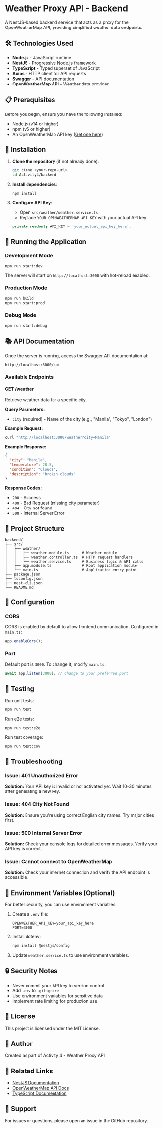 # Weather Proxy API - Backend

A NestJS-based backend service that acts as a proxy for the OpenWeatherMap API, providing simplified weather data endpoints.

## 🛠️ Technologies Used

- **Node.js** - JavaScript runtime
- **NestJS** - Progressive Node.js framework
- **TypeScript** - Typed superset of JavaScript
- **Axios** - HTTP client for API requests
- **Swagger** - API documentation
- **OpenWeatherMap API** - Weather data provider

## 📋 Prerequisites

Before you begin, ensure you have the following installed:
- Node.js (v14 or higher)
- npm (v6 or higher)
- An OpenWeatherMap API key ([Get one here](https://openweathermap.org/api))

## 🚀 Installation

1. **Clone the repository** (if not already done):
   ```bash
   git clone <your-repo-url>
   cd Activity4/backend
   ```

2. **Install dependencies**:
   ```bash
   npm install
   ```

3. **Configure API Key**:
   - Open `src/weather/weather.service.ts`
   - Replace `YOUR_OPENWEATHERMAP_API_KEY` with your actual API key:
   ```typescript
   private readonly API_KEY = 'your_actual_api_key_here';
   ```

## 🏃 Running the Application

### Development Mode
```bash
npm run start:dev
```
The server will start on `http://localhost:3000` with hot-reload enabled.

### Production Mode
```bash
npm run build
npm run start:prod
```

### Debug Mode
```bash
npm run start:debug
```

## 📚 API Documentation

Once the server is running, access the Swagger API documentation at:
```
http://localhost:3000/api
```

### Available Endpoints

#### GET /weather
Retrieve weather data for a specific city.

**Query Parameters:**
- `city` (required) - Name of the city (e.g., "Manila", "Tokyo", "London")

**Example Request:**
```bash
curl "http://localhost:3000/weather?city=Manila"
```

**Example Response:**
```json
{
  "city": "Manila",
  "temperature": 28.5,
  "condition": "Clouds",
  "description": "broken clouds"
}
```

**Response Codes:**
- `200` - Success
- `400` - Bad Request (missing city parameter)
- `404` - City not found
- `500` - Internal Server Error

## 📁 Project Structure

```
backend/
├── src/
│   ├── weather/
│   │   ├── weather.module.ts      # Weather module
│   │   ├── weather.controller.ts  # HTTP request handlers
│   │   └── weather.service.ts     # Business logic & API calls
│   ├── app.module.ts              # Root application module
│   └── main.ts                    # Application entry point
├── package.json
├── tsconfig.json
├── nest-cli.json
└── README.md
```

## 🔧 Configuration

### CORS
CORS is enabled by default to allow frontend communication. Configured in `main.ts`:
```typescript
app.enableCors();
```

### Port
Default port is `3000`. To change it, modify `main.ts`:
```typescript
await app.listen(3000); // Change to your preferred port
```

## 🧪 Testing

Run unit tests:
```bash
npm run test
```

Run e2e tests:
```bash
npm run test:e2e
```

Run test coverage:
```bash
npm run test:cov
```

## 🐛 Troubleshooting

### Issue: 401 Unauthorized Error
**Solution:** Your API key is invalid or not activated yet. Wait 10-30 minutes after generating a new key.

### Issue: 404 City Not Found
**Solution:** Ensure you're using correct English city names. Try major cities first.

### Issue: 500 Internal Server Error
**Solution:** Check your console logs for detailed error messages. Verify your API key is correct.

### Issue: Cannot connect to OpenWeatherMap
**Solution:** Check your internet connection and verify the API endpoint is accessible.

## 📝 Environment Variables (Optional)

For better security, you can use environment variables:

1. Create a `.env` file:
   ```
   OPENWEATHER_API_KEY=your_api_key_here
   PORT=3000
   ```

2. Install dotenv:
   ```bash
   npm install @nestjs/config
   ```

3. Update `weather.service.ts` to use environment variables.

## 🔒 Security Notes

- Never commit your API key to version control
- Add `.env` to `.gitignore`
- Use environment variables for sensitive data
- Implement rate limiting for production use

## 📄 License

This project is licensed under the MIT License.

## 👥 Author

Created as part of Activity 4 - Weather Proxy API

## 🔗 Related Links

- [NestJS Documentation](https://docs.nestjs.com/)
- [OpenWeatherMap API Docs](https://openweathermap.org/api)
- [TypeScript Documentation](https://www.typescriptlang.org/)

## 📮 Support

For issues or questions, please open an issue in the GitHub repository.